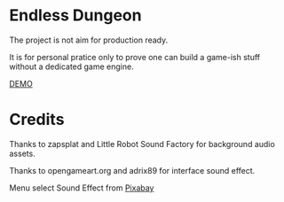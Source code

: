 # Endless Dungeon
The project is not aim for production ready. 

It is for personal pratice only to prove one can build a game-ish stuff without a dedicated game engine.

[DEMO](https://r000tmnt.github.io/endless_dungeon/)

# Credits
Thanks to zapsplat and Little Robot Sound Factory for background audio assets.

Thanks to opengameart.org and adrix89 for interface sound effect.

Menu select Sound Effect from <a href="https://pixabay.com/sound-effects/?utm_source=link-attribution&utm_medium=referral&utm_campaign=music&utm_content=102220">Pixabay</a>